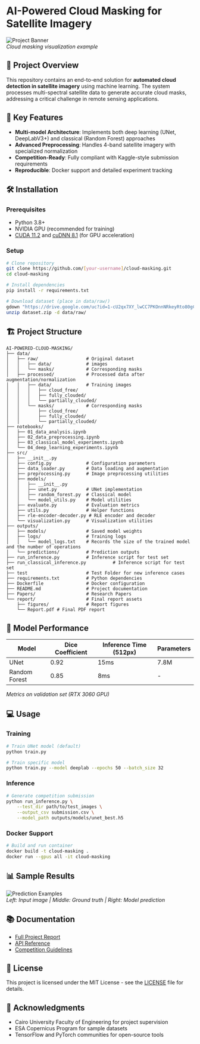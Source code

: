 # AI-Powered Cloud Masking for Satellite Imagery

![Project Banner](media/image1.png)  
_Cloud masking visualization example_

## 📌 Project Overview

This repository contains an end-to-end solution for **automated cloud detection in satellite imagery** using machine learning. The system processes multi-spectral satellite data to generate accurate cloud masks, addressing a critical challenge in remote sensing applications.

## 🚀 Key Features

- **Multi-model Architecture**: Implements both deep learning (UNet, DeepLabV3+) and classical (Random Forest) approaches
- **Advanced Preprocessing**: Handles 4-band satellite imagery with specialized normalization
- **Competition-Ready**: Fully compliant with Kaggle-style submission requirements
- **Reproducible**: Docker support and detailed experiment tracking

## 🛠 Installation

### Prerequisites

- Python 3.8+
- NVIDIA GPU (recommended for training)
- [CUDA 11.2](https://developer.nvidia.com/cuda-11.2.0-download-archive) and [cuDNN 8.1](https://developer.nvidia.com/cudnn) (for GPU acceleration)

### Setup

```bash
# Clone repository
git clone https://github.com/[your-username]/cloud-masking.git
cd cloud-masking

# Install dependencies
pip install -r requirements.txt

# Download dataset (place in data/raw/)
gdown "https://drive.google.com/uc?id=1-cU2qx7XY_lwCC7PKOnnNRkeyRto80gC"
unzip dataset.zip -d data/raw/
```

## 🏗 Project Structure

```
AI-POWERED-CLOUD-MASKING/
├── data/
│   ├── raw/                  # Original dataset
│   │   ├── data/             # images
│   │   └── masks/            # Corresponding masks
│   ├── processed/            # Processed data after augmentation/normalization
│   │   ├── data/             # Training images
│   │   │   ├── cloud_free/
│   │   │   ├── fully_clouded/
│   │   │   └── partially_clouded/
│   │   └── masks/            # Corresponding masks
│   │       ├── cloud_free/
│   │       ├── fully_clouded/
│   │       └── partially_clouded/
├── notebooks/
│   ├── 01_data_analysis.ipynb
│   ├── 02_data_preprocessing.ipynb
│   ├── 03_classical_model_experiments.ipynb
│   └── 04_deep_learning_experiments.ipynb
├── src/
│   ├── __init__.py
│   ├── config.py             # Configuration parameters
│   ├── data_loader.py        # Data loading and augmentation
│   ├── preprocessing.py      # Image preprocessing utilities
│   ├── models/
│   │   ├── __init__.py
│   │   ├── unet.py           # UNet implementation
│   │   ├── random_forest.py  # Classical model
│   │   └── model_utils.py    # Model utilities
│   ├── evaluate.py           # Evaluation metrics
│   ├── utils.py              # Helper functions
│   ├── rle-encoder-decoder.py # RLE encoder and decoder
│   └── visualization.py      # Visualization utilities
├── outputs/
│   ├── models/               # Saved model weights
│   ├── logs/                 # Training logs
│   │   └── model_logs.txt    # Records the size of the trained model and the number of operations
│   └── predictions/          # Prediction outputs
├── run_inference.py          # Inference script for test set
├── run_classical_inference.py          # Inference script for test set
├── test                      # Test Folder for new inference cases
├── requirements.txt          # Python dependencies
├── Dockerfile                # Docker configuration
├── README.md                 # Project documentation
├── Papers/                   # Research Papers
└── report/                   # Final report assets
    ├── figures/              # Report figures
    └── Report.pdf # Final PDF report
```

## 🧠 Model Performance

| Model         | Dice Coefficient | Inference Time (512px) | Parameters |
| ------------- | ---------------- | ---------------------- | ---------- |
| UNet          | 0.92             | 15ms                   | 7.8M       |
| Random Forest | 0.85             | 8ms                    | -          |

_Metrics on validation set (RTX 3060 GPU)_

## 💻 Usage

### Training

```bash
# Train UNet model (default)
python train.py

# Train specific model
python train.py --model deeplab --epochs 50 --batch_size 32
```

### Inference

```bash
# Generate competition submission
python run_inference.py \
    --test_dir path/to/test_images \
    --output_csv submission.csv \
    --model_path outputs/models/unet_best.h5
```

### Docker Support

```bash
# Build and run container
docker build -t cloud-masking .
docker run --gpus all -it cloud-masking
```

## 📊 Sample Results

![Prediction Examples](media/image3.png)  
_Left: Input image | Middle: Ground truth | Right: Model prediction_

## 📚 Documentation

- [Full Project Report](report/ST-Project-Report.pdf)
- [API Reference](docs/API.md)
- [Competition Guidelines](docs/COMPETITION.md)

## 📝 License

This project is licensed under the MIT License - see the [LICENSE](LICENSE) file for details.

## 🙏 Acknowledgments

- Cairo University Faculty of Engineering for project supervision
- ESA Copernicus Program for sample datasets
- TensorFlow and PyTorch communities for open-source tools
